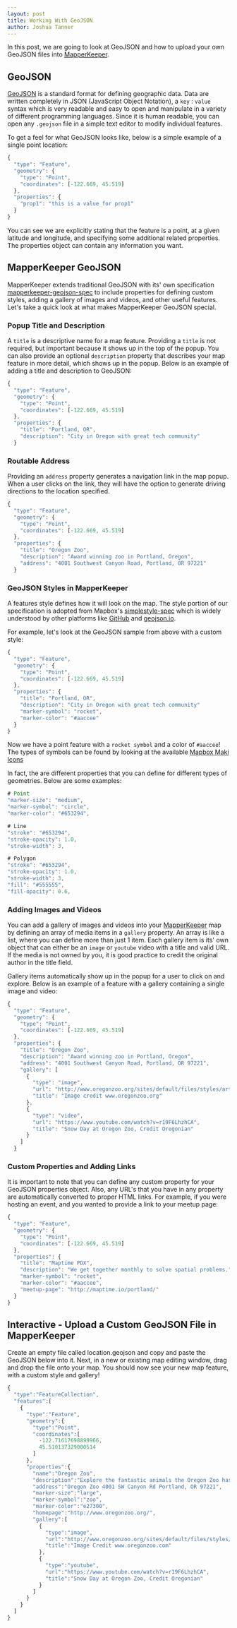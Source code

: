 ```yaml
---
layout: post
title: Working With GeoJSON
author: Joshua Tanner
---
```


In this post, we are going to look at GeoJSON and how to upload your own GeoJSON files into [MapperKeeper](https://www.mapperkeeper.com).

## GeoJSON

[GeoJSON](http://geojson.org/) is a standard format for defining geographic data.  Data are written completely in JSON (JavaScript Object Notation), a `key` : `value` syntax which is very readable and easy to open and manipulate in a variety of different programming languages.  Since it is human readable, you can open any `.geojson` file in a simple text editor to modify individual features.

To get a feel for what GeoJSON looks like, below is a simple example of a single point location:

```js
{
  "type": "Feature",
  "geometry": {
    "type": "Point",
    "coordinates": [-122.669, 45.519]
  },
  "properties": {
    "prop1": "this is a value for prop1"
  }
}
```

You can see we are explicitly stating that the feature is a point, at a given latitude and longitude, and specifying some additional related properties.  The properties object can contain any information you want.

## MapperKeeper GeoJSON

MapperKeeper extends traditional GeoJSON with its' own specification [mapperkeeper-geojson-spec](https://github.com/MapperKeeper/mapperkeeper-geojson-spec) to include properties for defining custom styles, adding a gallery of images and videos, and other useful features.  Let's take a quick look at what makes MapperKeeper GeoJSON special.


### Popup Title and Description

A `title` is a descriptive name for a map feature.  Providing a `title` is not required, but important because it shows up in the top of the popup.  You can also provide an optional `description` property that describes your map feature in more detail, which shows up in the popup.  Below is an example of adding a title and description to GeoJSON:

```js
{
  "type": "Feature",
  "geometry": {
    "type": "Point",
    "coordinates": [-122.669, 45.519]
  },
  "properties": {
    "title": "Portland, OR",
    "description": "City in Oregon with great tech community"
  }
```

### Routable Address

Providing an `address` property generates a navigation link in the map popup.  When a user clicks on the link, they will have the option to generate driving directions to the location specified.

```js
{
  "type": "Feature",
  "geometry": {
    "type": "Point",
    "coordinates": [-122.669, 45.519]
  },
  "properties": {
    "title": "Oregon Zoo",
    "description": "Award winning zoo in Portland, Oregon",
    "address": "4001 Southwest Canyon Road, Portland, OR 97221"
  }
```

### GeoJSON Styles in MapperKeeper

A features style defines how it will look on the map.  The style portion of our specification is adopted from Mapbox's [simplestyle-spec](https://github.com/mapbox/simplestyle-spec) which is widely understood by other platforms like [GitHub](https://help.github.com/articles/mapping-geojson-files-on-github/) and [geojson.io](http://geojson.io/).   

For example, let's look at the GeoJSON sample from above with a custom style:

```js
{
  "type": "Feature",
  "geometry": {
    "type": "Point",
    "coordinates": [-122.669, 45.519]
  },
  "properties": {
    "title": "Portland, OR",
    "description": "City in Oregon with great tech community"
    "marker-symbol": "rocket",
    "marker-color": "#aaccee"
  }
}
```

Now we have a point feature with a `rocket symbol` and a color of `#aaccee`!  The types of symbols can be found by looking at the available [Mapbox Maki Icons](https://www.mapbox.com/maki-icons/)

In fact, the are different properties that you can define for different types of geometries.  Below are some examples:

```js
# Point
"marker-size": "medium",
"marker-symbol": "circle",
"marker-color": "#653294",

# Line
"stroke": "#653294",
"stroke-opacity": 1.0,
"stroke-width": 3,

# Polygon
"stroke": "#653294",
"stroke-opacity": 1.0,
"stroke-width": 3,
"fill": "#555555",
"fill-opacity": 0.6,
```

### Adding Images and Videos

You can add a gallery of images and videos into your [MapperKeeper](https://www.mapperkeeper.com) map by defining an array of media items in a `gallery` property.  An array is like a list, where you can define more than just 1 item.   Each gallery item is its' own object that can either be an `image` or `youtube` video with a title and valid URL.  If the media is not owned by you, it is good practice to credit the original author in the title field.  

Gallery items automatically show up in the popup for a user to click on and explore.  Below is an example of a feature with a gallery containing a single image and video:

```js
{
  "type": "Feature",
  "geometry": {
    "type": "Point",
    "coordinates": [-122.669, 45.519]
  },
  "properties": {
    "title": "Oregon Zoo",
    "description": "Award winning zoo in Portland, Oregon",
    "address": "4001 Southwest Canyon Road, Portland, OR 97221",
    "gallery": [
      {
        "type": "image",
        "url": "http://www.oregonzoo.org/sites/default/files/styles/article-full/public/H_orig_about_landing.jpg",
        "title": "Image credit www.oregonzoo.org"
      },
      {
        "type": "video",
        "url": "https://www.youtube.com/watch?v=r19F6LhzhCA",
        "title": "Snow Day at Oregon Zoo, Credit Oregonian"
      }
    ]
  }
```

### Custom Properties and Adding Links

It is important to note that you can define any custom property for your GeoJSON properties object.  Also, any URL's that you have in any property are automatically converted to proper HTML links.  For example, if you were hosting an event, and you wanted to provide a link to your meetup page:

```js
{
  "type": "Feature",
  "geometry": {
    "type": "Point",
    "coordinates": [-122.669, 45.519]
  },
  "properties": {
    "title": "Maptime PDX",
    "description": "We get together monthly to solve spatial problems."
    "marker-symbol": "rocket",
    "marker-color": "#aaccee",
    "meetup-page": "http://maptime.io/portland/"
  }
}
```

## Interactive - Upload a Custom GeoJSON File in MapperKeeper

Create an empty file called location.geojson and copy and paste the GeoJSON below into it.  Next, in a new or existing map editing window, drag and drop the file onto your map.  You should now see your new map feature, with a custom style and gallery!

```js
{
  "type":"FeatureCollection",
  "features":[
    {
      "type":"Feature",
      "geometry":{
        "type":"Point",
        "coordinates":[
          -122.71617698899966,
          45.510137329000514
        ]
      },
      "properties":{
        "name":"Oregon Zoo",
        "description":"Explore the fantastic animals the Oregon Zoo has to offer!",
        "address":"Oregon Zoo 4001 SW Canyon Rd Portland, OR 97221",
        "marker-size":"large",
        "marker-symbol":"zoo",
        "marker-color":"e27300",
        "homepage":"http://www.oregonzoo.org/",
        "gallery":[
          {
            "type":"image",
            "url":"http://www.oregonzoo.org/sites/default/files/styles/article-full/public/H_orig_about_landing.jpg",
            "title":"Image Credit www.oregonzoo.com"
          },
          {
            "type":"youtube",
            "url":"https://www.youtube.com/watch?v=r19F6LhzhCA",
            "title":"Snow Day at Oregon Zoo, Credit Oregonian"
          }
        ]
      }
    }
  ]
}
```
